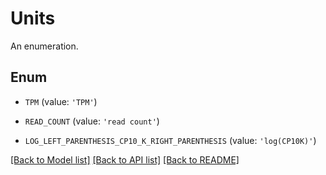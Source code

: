 # Units

An enumeration.

## Enum

* `TPM` (value: `'TPM'`)

* `READ_COUNT` (value: `'read count'`)

* `LOG_LEFT_PARENTHESIS_CP10_K_RIGHT_PARENTHESIS` (value: `'log(CP10K)'`)

[[Back to Model list]](../README.md#documentation-for-models) [[Back to API list]](../README.md#documentation-for-api-endpoints) [[Back to README]](../README.md)


